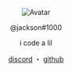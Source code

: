 <p align="center">  
  <img src="https://data.whicdn.com/images/352265525/original.gif" alt="Avatar">
</p>
<p align="center">
    @jackson#1000
<p align="center">
i code a lil
<p align="center">
</p>
<p align="center">
<a href="http://discord.gg/esex">discord</a>
    ・
    <a href="https://github.com/jpasjax">github</a>
</p>

<p align="center">  
